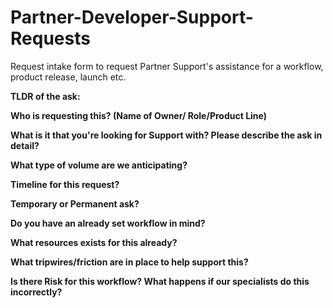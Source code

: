 # Partner-Developer-Support-Requests
Request intake form to request Partner Support's assistance for a workflow, product release, launch etc. 



**TLDR of the ask:**

**Who is requesting this? (Name of Owner/ Role/Product Line)**

**What is it that you're looking for Support with? Please describe the ask in detail?**

**What type of volume are we anticipating?**

**Timeline for this request?**

**Temporary or Permanent ask?**

**Do you have an already set workflow in mind?**

**What resources exists for this already?**

**What tripwires/friction are in place to help support this?**

**Is there Risk for this workflow? What happens if our specialists do this incorrectly?**
